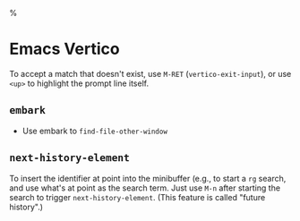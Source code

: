 %

# Emacs Vertico

To accept a match that doesn't exist, use `M-RET` (`vertico-exit-input`), or use `<up>` to highlight the prompt line itself.

## `embark`

- Use embark to `find-file-other-window`

## `next-history-element`

To insert the identifier at point into the minibuffer (e.g., to start a `rg` search, and use what's at point as the search term. Just use `M-n` after starting the search to trigger `next-history-element`. (This feature is called "future history".)

